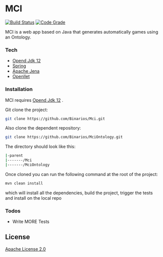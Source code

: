 # MCI

[![Build Status](https://travis-ci.com/Binarios/Mci.svg?branch=master)](https://travis-ci.com/Binarios/Mci)
[![Code Grade](https://www.code-inspector.com/project/145/status/svg)](https://www.code-inspector.com/project/145/status/svg) 


MCI is a web app based on Java that generates automatically games using an Ontology.

### Tech
* [Opend Jdk 12]
* [Spring]
* [Apache Jena]
* [Openllet]

### Installation
MCI requires [Opend Jdk 12] .

Git clone the project:
```sh
git clone https://github.com/Binarios/Mci.git
```
Also clone the dependent repository:
```sh
git clone https://github.com/Binarios/MciOntology.git
```
The directory should look like this:
```bash
|-parent
|-------/Mci
|-------/MciOntology
```

Once cloned you can run the following command at the root of the project:

```sh
mvn clean install
```

which will install all the dependencies, build the project, trigger the tests and install on the local repo

### Todos

 - Write MORE Tests

License
----

[Apache License 2.0]

[//]: # (These are reference links used in the body of this note and get stripped out when the markdown processor does its job. There is no need to format nicely because it shouldn't be seen. Thanks SO - http://stackoverflow.com/questions/4823468/store-comments-in-markdown-syntax)

   [Opend Jdk 12]: <https://openjdk.java.net/projects/jdk/12/>
   [Spring]: <https://spring.io/projects/spring-framework>
   [Apache Jena]: <https://jena.apache.org/index.html>
   [Openllet]: <https://github.com/Galigator/openllet>
   [Apache License 2.0]: <https://github.com/Binarios/Mci/blob/master/LICENSE>
